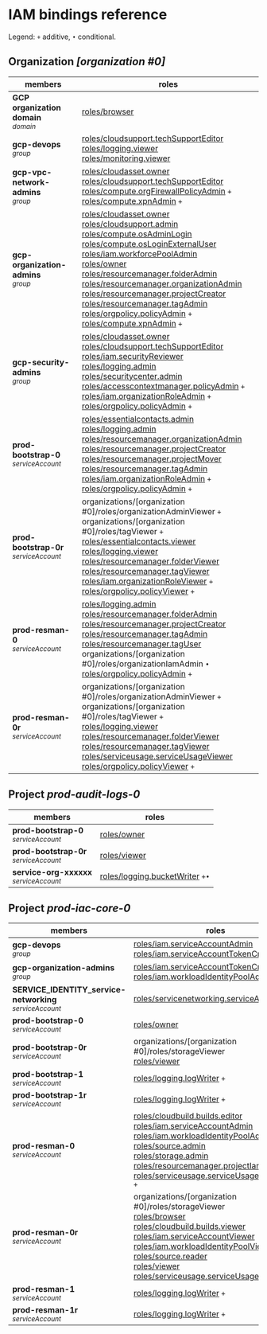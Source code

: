 # IAM bindings reference

Legend: <code>+</code> additive, <code>•</code> conditional.

## Organization <i>[organization #0]</i>

| members | roles |
|---|---|
|<b>GCP organization domain</b><br><small><i>domain</i></small>|[roles/browser](https://cloud.google.com/iam/docs/understanding-roles#browser) |
|<b>gcp-devops</b><br><small><i>group</i></small>|[roles/cloudsupport.techSupportEditor](https://cloud.google.com/iam/docs/understanding-roles#cloudsupport.techSupportEditor) <br>[roles/logging.viewer](https://cloud.google.com/iam/docs/understanding-roles#logging.viewer) <br>[roles/monitoring.viewer](https://cloud.google.com/iam/docs/understanding-roles#monitoring.viewer) |
|<b>gcp-vpc-network-admins</b><br><small><i>group</i></small>|[roles/cloudasset.owner](https://cloud.google.com/iam/docs/understanding-roles#cloudasset.owner) <br>[roles/cloudsupport.techSupportEditor](https://cloud.google.com/iam/docs/understanding-roles#cloudsupport.techSupportEditor) <br>[roles/compute.orgFirewallPolicyAdmin](https://cloud.google.com/iam/docs/understanding-roles#compute.orgFirewallPolicyAdmin) <code>+</code><br>[roles/compute.xpnAdmin](https://cloud.google.com/iam/docs/understanding-roles#compute.xpnAdmin) <code>+</code>|
|<b>gcp-organization-admins</b><br><small><i>group</i></small>|[roles/cloudasset.owner](https://cloud.google.com/iam/docs/understanding-roles#cloudasset.owner) <br>[roles/cloudsupport.admin](https://cloud.google.com/iam/docs/understanding-roles#cloudsupport.admin) <br>[roles/compute.osAdminLogin](https://cloud.google.com/iam/docs/understanding-roles#compute.osAdminLogin) <br>[roles/compute.osLoginExternalUser](https://cloud.google.com/iam/docs/understanding-roles#compute.osLoginExternalUser) <br>[roles/iam.workforcePoolAdmin](https://cloud.google.com/iam/docs/understanding-roles#iam.workforcePoolAdmin) <br>[roles/owner](https://cloud.google.com/iam/docs/understanding-roles#owner) <br>[roles/resourcemanager.folderAdmin](https://cloud.google.com/iam/docs/understanding-roles#resourcemanager.folderAdmin) <br>[roles/resourcemanager.organizationAdmin](https://cloud.google.com/iam/docs/understanding-roles#resourcemanager.organizationAdmin) <br>[roles/resourcemanager.projectCreator](https://cloud.google.com/iam/docs/understanding-roles#resourcemanager.projectCreator) <br>[roles/resourcemanager.tagAdmin](https://cloud.google.com/iam/docs/understanding-roles#resourcemanager.tagAdmin) <br>[roles/orgpolicy.policyAdmin](https://cloud.google.com/iam/docs/understanding-roles#orgpolicy.policyAdmin) <code>+</code><br>[roles/compute.xpnAdmin](https://cloud.google.com/iam/docs/understanding-roles#compute.xpnAdmin) <code>+</code>|
|<b>gcp-security-admins</b><br><small><i>group</i></small>|[roles/cloudasset.owner](https://cloud.google.com/iam/docs/understanding-roles#cloudasset.owner) <br>[roles/cloudsupport.techSupportEditor](https://cloud.google.com/iam/docs/understanding-roles#cloudsupport.techSupportEditor) <br>[roles/iam.securityReviewer](https://cloud.google.com/iam/docs/understanding-roles#iam.securityReviewer) <br>[roles/logging.admin](https://cloud.google.com/iam/docs/understanding-roles#logging.admin) <br>[roles/securitycenter.admin](https://cloud.google.com/iam/docs/understanding-roles#securitycenter.admin) <br>[roles/accesscontextmanager.policyAdmin](https://cloud.google.com/iam/docs/understanding-roles#accesscontextmanager.policyAdmin) <code>+</code><br>[roles/iam.organizationRoleAdmin](https://cloud.google.com/iam/docs/understanding-roles#iam.organizationRoleAdmin) <code>+</code><br>[roles/orgpolicy.policyAdmin](https://cloud.google.com/iam/docs/understanding-roles#orgpolicy.policyAdmin) <code>+</code>|
|<b>prod-bootstrap-0</b><br><small><i>serviceAccount</i></small>|[roles/essentialcontacts.admin](https://cloud.google.com/iam/docs/understanding-roles#essentialcontacts.admin) <br>[roles/logging.admin](https://cloud.google.com/iam/docs/understanding-roles#logging.admin) <br>[roles/resourcemanager.organizationAdmin](https://cloud.google.com/iam/docs/understanding-roles#resourcemanager.organizationAdmin) <br>[roles/resourcemanager.projectCreator](https://cloud.google.com/iam/docs/understanding-roles#resourcemanager.projectCreator) <br>[roles/resourcemanager.projectMover](https://cloud.google.com/iam/docs/understanding-roles#resourcemanager.projectMover) <br>[roles/resourcemanager.tagAdmin](https://cloud.google.com/iam/docs/understanding-roles#resourcemanager.tagAdmin) <br>[roles/iam.organizationRoleAdmin](https://cloud.google.com/iam/docs/understanding-roles#iam.organizationRoleAdmin) <code>+</code><br>[roles/orgpolicy.policyAdmin](https://cloud.google.com/iam/docs/understanding-roles#orgpolicy.policyAdmin) <code>+</code>|
|<b>prod-bootstrap-0r</b><br><small><i>serviceAccount</i></small>|organizations/[organization #0]/roles/organizationAdminViewer <code>+</code><br>organizations/[organization #0]/roles/tagViewer <code>+</code><br>[roles/essentialcontacts.viewer](https://cloud.google.com/iam/docs/understanding-roles#essentialcontacts.viewer) <br>[roles/logging.viewer](https://cloud.google.com/iam/docs/understanding-roles#logging.viewer) <br>[roles/resourcemanager.folderViewer](https://cloud.google.com/iam/docs/understanding-roles#resourcemanager.folderViewer) <br>[roles/resourcemanager.tagViewer](https://cloud.google.com/iam/docs/understanding-roles#resourcemanager.tagViewer) <br>[roles/iam.organizationRoleViewer](https://cloud.google.com/iam/docs/understanding-roles#iam.organizationRoleViewer) <code>+</code><br>[roles/orgpolicy.policyViewer](https://cloud.google.com/iam/docs/understanding-roles#orgpolicy.policyViewer) <code>+</code>|
|<b>prod-resman-0</b><br><small><i>serviceAccount</i></small>|[roles/logging.admin](https://cloud.google.com/iam/docs/understanding-roles#logging.admin) <br>[roles/resourcemanager.folderAdmin](https://cloud.google.com/iam/docs/understanding-roles#resourcemanager.folderAdmin) <br>[roles/resourcemanager.projectCreator](https://cloud.google.com/iam/docs/understanding-roles#resourcemanager.projectCreator) <br>[roles/resourcemanager.tagAdmin](https://cloud.google.com/iam/docs/understanding-roles#resourcemanager.tagAdmin) <br>[roles/resourcemanager.tagUser](https://cloud.google.com/iam/docs/understanding-roles#resourcemanager.tagUser) <br>organizations/[organization #0]/roles/organizationIamAdmin <code>•</code><br>[roles/orgpolicy.policyAdmin](https://cloud.google.com/iam/docs/understanding-roles#orgpolicy.policyAdmin) <code>+</code>|
|<b>prod-resman-0r</b><br><small><i>serviceAccount</i></small>|organizations/[organization #0]/roles/organizationAdminViewer <code>+</code><br>organizations/[organization #0]/roles/tagViewer <code>+</code><br>[roles/logging.viewer](https://cloud.google.com/iam/docs/understanding-roles#logging.viewer) <br>[roles/resourcemanager.folderViewer](https://cloud.google.com/iam/docs/understanding-roles#resourcemanager.folderViewer) <br>[roles/resourcemanager.tagViewer](https://cloud.google.com/iam/docs/understanding-roles#resourcemanager.tagViewer) <br>[roles/serviceusage.serviceUsageViewer](https://cloud.google.com/iam/docs/understanding-roles#serviceusage.serviceUsageViewer) <br>[roles/orgpolicy.policyViewer](https://cloud.google.com/iam/docs/understanding-roles#orgpolicy.policyViewer) <code>+</code>|

## Project <i>prod-audit-logs-0</i>

| members | roles |
|---|---|
|<b>prod-bootstrap-0</b><br><small><i>serviceAccount</i></small>|[roles/owner](https://cloud.google.com/iam/docs/understanding-roles#owner) |
|<b>prod-bootstrap-0r</b><br><small><i>serviceAccount</i></small>|[roles/viewer](https://cloud.google.com/iam/docs/understanding-roles#viewer) |
|<b>service-org-xxxxxx</b><br><small><i>serviceAccount</i></small>|[roles/logging.bucketWriter](https://cloud.google.com/iam/docs/understanding-roles#logging.bucketWriter) <code>+</code><code>•</code>|

## Project <i>prod-iac-core-0</i>

| members | roles |
|---|---|
|<b>gcp-devops</b><br><small><i>group</i></small>|[roles/iam.serviceAccountAdmin](https://cloud.google.com/iam/docs/understanding-roles#iam.serviceAccountAdmin) <br>[roles/iam.serviceAccountTokenCreator](https://cloud.google.com/iam/docs/understanding-roles#iam.serviceAccountTokenCreator) |
|<b>gcp-organization-admins</b><br><small><i>group</i></small>|[roles/iam.serviceAccountTokenCreator](https://cloud.google.com/iam/docs/understanding-roles#iam.serviceAccountTokenCreator) <br>[roles/iam.workloadIdentityPoolAdmin](https://cloud.google.com/iam/docs/understanding-roles#iam.workloadIdentityPoolAdmin) |
|<b>SERVICE_IDENTITY_service-networking</b><br><small><i>serviceAccount</i></small>|[roles/servicenetworking.serviceAgent](https://cloud.google.com/iam/docs/understanding-roles#servicenetworking.serviceAgent) <code>+</code>|
|<b>prod-bootstrap-0</b><br><small><i>serviceAccount</i></small>|[roles/owner](https://cloud.google.com/iam/docs/understanding-roles#owner) |
|<b>prod-bootstrap-0r</b><br><small><i>serviceAccount</i></small>|organizations/[organization #0]/roles/storageViewer <br>[roles/viewer](https://cloud.google.com/iam/docs/understanding-roles#viewer) |
|<b>prod-bootstrap-1</b><br><small><i>serviceAccount</i></small>|[roles/logging.logWriter](https://cloud.google.com/iam/docs/understanding-roles#logging.logWriter) <code>+</code>|
|<b>prod-bootstrap-1r</b><br><small><i>serviceAccount</i></small>|[roles/logging.logWriter](https://cloud.google.com/iam/docs/understanding-roles#logging.logWriter) <code>+</code>|
|<b>prod-resman-0</b><br><small><i>serviceAccount</i></small>|[roles/cloudbuild.builds.editor](https://cloud.google.com/iam/docs/understanding-roles#cloudbuild.builds.editor) <br>[roles/iam.serviceAccountAdmin](https://cloud.google.com/iam/docs/understanding-roles#iam.serviceAccountAdmin) <br>[roles/iam.workloadIdentityPoolAdmin](https://cloud.google.com/iam/docs/understanding-roles#iam.workloadIdentityPoolAdmin) <br>[roles/source.admin](https://cloud.google.com/iam/docs/understanding-roles#source.admin) <br>[roles/storage.admin](https://cloud.google.com/iam/docs/understanding-roles#storage.admin) <br>[roles/resourcemanager.projectIamAdmin](https://cloud.google.com/iam/docs/understanding-roles#resourcemanager.projectIamAdmin) <code>•</code><br>[roles/serviceusage.serviceUsageConsumer](https://cloud.google.com/iam/docs/understanding-roles#serviceusage.serviceUsageConsumer) <code>+</code>|
|<b>prod-resman-0r</b><br><small><i>serviceAccount</i></small>|organizations/[organization #0]/roles/storageViewer <br>[roles/browser](https://cloud.google.com/iam/docs/understanding-roles#browser) <br>[roles/cloudbuild.builds.viewer](https://cloud.google.com/iam/docs/understanding-roles#cloudbuild.builds.viewer) <br>[roles/iam.serviceAccountViewer](https://cloud.google.com/iam/docs/understanding-roles#iam.serviceAccountViewer) <br>[roles/iam.workloadIdentityPoolViewer](https://cloud.google.com/iam/docs/understanding-roles#iam.workloadIdentityPoolViewer) <br>[roles/source.reader](https://cloud.google.com/iam/docs/understanding-roles#source.reader) <br>[roles/viewer](https://cloud.google.com/iam/docs/understanding-roles#viewer) <br>[roles/serviceusage.serviceUsageViewer](https://cloud.google.com/iam/docs/understanding-roles#serviceusage.serviceUsageViewer) <code>+</code>|
|<b>prod-resman-1</b><br><small><i>serviceAccount</i></small>|[roles/logging.logWriter](https://cloud.google.com/iam/docs/understanding-roles#logging.logWriter) <code>+</code>|
|<b>prod-resman-1r</b><br><small><i>serviceAccount</i></small>|[roles/logging.logWriter](https://cloud.google.com/iam/docs/understanding-roles#logging.logWriter) <code>+</code>|
